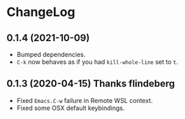# ChangeLog

## 0.1.4 (2021-10-09)
- Bumped dependencies.
- `C-k` now behaves as if you had `kill-whole-line` set to `t`.

## 0.1.3 (2020-04-15) **Thanks flindeberg**
- Fixed `Emacs.C-w` failure in Remote WSL context.
- Fixed some OSX default keybindings.
